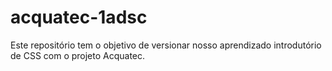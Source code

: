 # acquatec-1adsc
Este repositório tem o objetivo de versionar nosso aprendizado introdutório de CSS com o projeto Acquatec.
